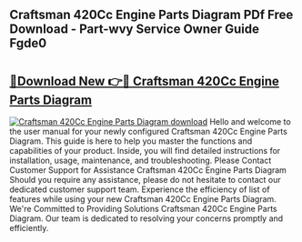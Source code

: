 ## Craftsman 420Cc Engine Parts Diagram PDf Free Download - Part-wvy Service Owner Guide Fgde0

# <h2><a href="http://dfrc9z5.blite.top/?on=Craftsman+420Cc+Engine+Parts+Diagram">🔗Download New 👉🔴 Craftsman 420Cc Engine Parts Diagram</a></h2>

[![Craftsman 420Cc Engine Parts Diagram download](https://i.imgur.com/lujVjoI.png)](http://dfrc9z5.blite.top/?on=Craftsman+420Cc+Engine+Parts+Diagram)
Hello and welcome to the user manual for your newly configured Craftsman 420Cc Engine Parts Diagram. This guide is here to help you master the functions and capabilities of your product. Inside, you will find detailed instructions for installation, usage, maintenance, and troubleshooting. Please Contact Customer Support for Assistance Craftsman 420Cc Engine Parts Diagram Should you require any assistance, please do not hesitate to contact our dedicated customer support team. Experience the efficiency of list of features while using your new Craftsman 420Cc Engine Parts Diagram. We're Committed to Providing Solutions Craftsman 420Cc Engine Parts Diagram. Our team is dedicated to resolving your concerns promptly and efficiently.
